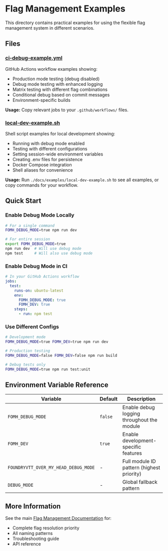 # Flag Management Examples

This directory contains practical examples for using the flexible flag management system in different scenarios.

## Files

### [ci-debug-example.yml](ci-debug-example.yml)

GitHub Actions workflow examples showing:
- Production mode testing (debug disabled)
- Debug mode testing with enhanced logging
- Matrix testing with different flag combinations
- Conditional debug based on commit messages
- Environment-specific builds

**Usage:** Copy relevant jobs to your `.github/workflows/` files.

### [local-dev-example.sh](local-dev-example.sh)

Shell script examples for local development showing:
- Running with debug mode enabled
- Testing with different configurations
- Setting session-wide environment variables
- Creating .env files for persistence
- Docker Compose integration
- Shell aliases for convenience

**Usage:** Run `./docs/examples/local-dev-example.sh` to see all examples, or copy commands for your workflow.

## Quick Start

### Enable Debug Mode Locally

```bash
# For a single command
FOMH_DEBUG_MODE=true npm run dev

# For entire session
export FOMH_DEBUG_MODE=true
npm run dev  # Will use debug mode
npm test     # Will also use debug mode
```

### Enable Debug Mode in CI

```yaml
# In your GitHub Actions workflow
jobs:
  test:
    runs-on: ubuntu-latest
    env:
      FOMH_DEBUG_MODE: true
      FOMH_DEV: true
    steps:
      - run: npm test
```

### Use Different Configs

```bash
# Development mode
FOMH_DEBUG_MODE=true FOMH_DEV=true npm run dev

# Production testing
FOMH_DEBUG_MODE=false FOMH_DEV=false npm run build

# Debug tests only
FOMH_DEBUG_MODE=true npm run test:unit
```

## Environment Variable Reference

| Variable | Default | Description |
|----------|---------|-------------|
| `FOMH_DEBUG_MODE` | `false` | Enable debug logging throughout the module |
| `FOMH_DEV` | `true` | Enable development-specific features |
| `FOUNDRYVTT_OVER_MY_HEAD_DEBUG_MODE` | - | Full module ID pattern (highest priority) |
| `DEBUG_MODE` | - | Global fallback pattern |

## More Information

See the main [Flag Management Documentation](../FLAG_MANAGEMENT.md) for:
- Complete flag resolution priority
- All naming patterns
- Troubleshooting guide
- API reference
